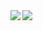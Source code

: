 <a href="https://github.com/asSqr/github-readme-stats">
  <img align="left" src="https://github-readme-stats.vercel.app/api?username=asSqr&count_private=true&show_icons=true" />
</a>
<a href="https://github.com/asSqr/github-readme-stats">
  <img align="left" src="https://github-readme-stats.vercel.app/api/top-langs/?username=asSqr" />
</a>
